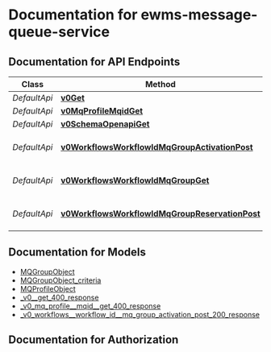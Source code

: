 # Documentation for ewms-message-queue-service

<a name="documentation-for-api-endpoints"></a>
## Documentation for API Endpoints


| Class | Method | HTTP request | Description |
|------------ | ------------- | ------------- | -------------|
| *DefaultApi* | [**v0Get**](Apis/DefaultApi.md#v0get) | **GET** /v0/ |  |
*DefaultApi* | [**v0MqProfileMqidGet**](Apis/DefaultApi.md#v0mqprofilemqidget) | **GET** /v0/mq-profile/{mqid} |  |
*DefaultApi* | [**v0SchemaOpenapiGet**](Apis/DefaultApi.md#v0schemaopenapiget) | **GET** /v0/schema/openapi |  |
*DefaultApi* | [**v0WorkflowsWorkflowIdMqGroupActivationPost**](Apis/DefaultApi.md#v0workflowsworkflowidmqgroupactivationpost) | **POST** /v0/workflows/{workflow_id}/mq-group/activation |  |
*DefaultApi* | [**v0WorkflowsWorkflowIdMqGroupGet**](Apis/DefaultApi.md#v0workflowsworkflowidmqgroupget) | **GET** /v0/workflows/{workflow_id}/mq-group |  |
*DefaultApi* | [**v0WorkflowsWorkflowIdMqGroupReservationPost**](Apis/DefaultApi.md#v0workflowsworkflowidmqgroupreservationpost) | **POST** /v0/workflows/{workflow_id}/mq-group/reservation |  |


<a name="documentation-for-models"></a>
## Documentation for Models

 - [MQGroupObject](./Models/MQGroupObject.md)
 - [MQGroupObject_criteria](./Models/MQGroupObject_criteria.md)
 - [MQProfileObject](./Models/MQProfileObject.md)
 - [_v0__get_400_response](./Models/_v0__get_400_response.md)
 - [_v0_mq_profile__mqid__get_400_response](./Models/_v0_mq_profile__mqid__get_400_response.md)
 - [_v0_workflows__workflow_id__mq_group_activation_post_200_response](./Models/_v0_workflows__workflow_id__mq_group_activation_post_200_response.md)


<a name="documentation-for-authorization"></a>
## Documentation for Authorization

